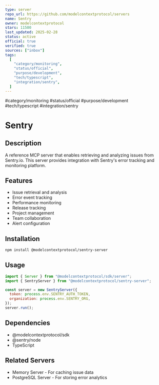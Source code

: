 ```yaml
--- 
type: server
repo_url: https://github.com/modelcontextprotocol/servers
name: Sentry
owner: modelcontextprotocol
stars: 11500
last_updated: 2025-02-28
status: active
official: true
verified: true
sources: ["inbox"]
tags:
  [
    "category/monitoring",
    "status/official",
    "purpose/development",
    "tech/typescript",
    "integration/sentry",
  ]
---
```


#category/monitoring #status/official #purpose/development #tech/typescript #integration/sentry

# Sentry

## Description

A reference MCP server that enables retrieving and analyzing issues from Sentry.io. This server provides integration with Sentry's error tracking and monitoring platform.

## Features

- Issue retrieval and analysis
- Error event tracking
- Performance monitoring
- Release tracking
- Project management
- Team collaboration
- Alert configuration

## Installation

```bash
npm install @modelcontextprotocol/sentry-server
```

## Usage

```javascript
import { Server } from "@modelcontextprotocol/sdk/server";
import { SentryServer } from "@modelcontextprotocol/sentry-server";

const server = new SentryServer({
  token: process.env.SENTRY_AUTH_TOKEN,
  organization: process.env.SENTRY_ORG,
});
server.run();
```

## Dependencies

- @modelcontextprotocol/sdk
- @sentry/node
- TypeScript

## Related Servers

- Memory Server - For caching issue data
- PostgreSQL Server - For storing error analytics